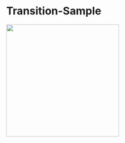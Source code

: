 # Transition-Sample
<img src="https://media.giphy.com/media/lTAuVW7z6fXfI0F8Ml/giphy.gif" width=300/>
